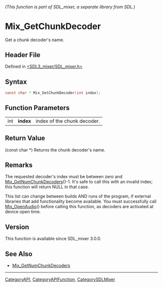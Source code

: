 ###### (This function is part of SDL_mixer, a separate library from SDL.)
# Mix_GetChunkDecoder

Get a chunk decoder's name.

## Header File

Defined in [<SDL3_mixer/SDL_mixer.h>](https://github.com/libsdl-org/SDL_mixer/blob/main/include/SDL3_mixer/SDL_mixer.h)

## Syntax

```c
const char * Mix_GetChunkDecoder(int index);
```

## Function Parameters

|     |           |                             |
| --- | --------- | --------------------------- |
| int | **index** | index of the chunk decoder. |

## Return Value

(const char *) Returns the chunk decoder's name.

## Remarks

The requested decoder's index must be between zero and
[Mix_GetNumChunkDecoders](Mix_GetNumChunkDecoders)()-1. It's safe to call
this with an invalid index; this function will return NULL in that case.

This list can change between builds AND runs of the program, if external
libraries that add functionality become available. You must successfully
call [Mix_OpenAudio](Mix_OpenAudio)() before calling this function, as
decoders are activated at device open time.

## Version

This function is available since SDL_mixer 3.0.0.

## See Also

- [Mix_GetNumChunkDecoders](Mix_GetNumChunkDecoders)

----
[CategoryAPI](CategoryAPI), [CategoryAPIFunction](CategoryAPIFunction), [CategorySDLMixer](CategorySDLMixer)

